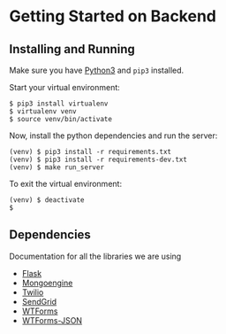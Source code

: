 # Getting Started on Backend

## Installing and Running
Make sure you have [Python3](https://realpython.com/installing-python/) and `pip3` installed.

Start your virtual environment:

```
$ pip3 install virtualenv
$ virtualenv venv
$ source venv/bin/activate
```
Now, install the python dependencies and run the server:
```
(venv) $ pip3 install -r requirements.txt
(venv) $ pip3 install -r requirements-dev.txt
(venv) $ make run_server
```

To exit the virtual environment:
```
(venv) $ deactivate
$
```

## Dependencies

Documentation for all the libraries we are using

- [Flask](https://flask.palletsprojects.com/en/1.1.x/)
- [Mongoengine](http://mongoengine.org/)
- [Twilio](twilio.com/docs/libraries/python)
- [SendGrid](https://sendgrid.com/docs/for-developers/) 
- [WTForms](https://wtforms.readthedocs.io/en/2.3.x/)
- [WTForms-JSON](https://wtforms-json.readthedocs.io/en/latest/)